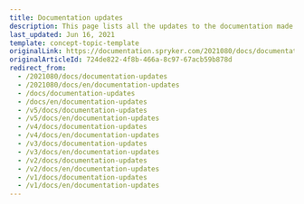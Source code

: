 ```yaml
---
title: Documentation updates
description: This page lists all the updates to the documentation made for each release.
last_updated: Jun 16, 2021
template: concept-topic-template
originalLink: https://documentation.spryker.com/2021080/docs/documentation-updates
originalArticleId: 724de822-4f8b-466a-8c97-67acb59b878d
redirect_from:
  - /2021080/docs/documentation-updates
  - /2021080/docs/en/documentation-updates
  - /docs/documentation-updates
  - /docs/en/documentation-updates
  - /v5/docs/documentation-updates
  - /v5/docs/en/documentation-updates
  - /v4/docs/documentation-updates
  - /v4/docs/en/documentation-updates
  - /v3/docs/documentation-updates
  - /v3/docs/en/documentation-updates
  - /v2/docs/documentation-updates
  - /v2/docs/en/documentation-updates
  - /v1/docs/documentation-updates
  - /v1/docs/en/documentation-updates
---
```



<!-- causes CI errors
This page lists all the updates to the documentation made for each release.
Check out our [release notes](/docs/scos/user/intro-to-spryker/releases/release-notes/release-notes.html) to learn more about the releases.

## Release {{page.version}}

Below you will find the list of the new/updated documentation released as part of the [{{site.version}} Spryker product release](/docs/scos/user/intro-to-spryker/releases/release-notes/release-notes.html):

### Features

* [Split Delivery](/docs/scos/user/features/{{site.version}}/order-management-feature-overview/split-delivery-overview.html)

<details>
<summary markdown='span'>Feature overview</summary>

[Split Delivery Overview](/docs/scos/user/features/{{site.version}}/order-management-feature-overview/split-delivery-overview.html)

</details>

<details>
<summary markdown='span'>Migration guide</summary>

[Split Delivery Migration Concept](/docs/scos/dev/migration-concepts/split-delivery-migration-concept.html)


</details>
<details>
<summary markdown='span'>HowTo</summary>


[HowTo: Disable Split Delivery in Yves Interface](/docs/scos/dev/tutorials-and-howtos/howtos/feature-howtos/howto-disable-split-delivery-in-yves-interface.html)


</details>

<details>
<summary markdown='span'>Back Office user guides</summary>


* [Creating a New Shipment for Order](/docs/scos/user/back-office-user-guides/{{site.version}}/sales/orders/creating-shipments.html)
* [Editing Shipment Details](/docs/scos/user/back-office-user-guides/{{site.version}}/sales/orders/editing-shipments.html)

</details>
<details>
<summary markdown='span'>Shop user guide</summary>


[Assigning Multiple Delivery Addresses to Order](/docs/scos/user/back-office-user-guides/{{site.version}}/sales/orders/creating-shipments.html)


</details>

* [Packaging Units with Decimal Stock](/docs/scos/user/features/{{site.version}}/packaging-units-feature-overview.html)

<details>
<summary markdown='span'>Feature overview</summary>

[Packaging Units Feature Overview](/docs/scos/user/features/{{site.version}}/packaging-units-feature-overview.html)

</details>

<details>
<summary markdown='span'>Integration guide</summary>

[Packaging Units Feature Integration](/docs/scos/dev/feature-integration-guides/{{site.version}}/packaging-units-feature-integration.html)

</details>

<details>
<summary markdown='span'>Migration  guide</summary>

[Decimal Stock Migration Concept](/docs/scos/dev/migration-concepts/decimal-stock-migration-concept.html)

 </details>

 <details>
<summary markdown='span'>HowTo</summary>

[HowTo: Import Packaging Units](/docs/scos/dev/tutorials-and-howtos/howtos/feature-howtos/data-imports/howto-import-packaging-units.html)

 </details>


* [Scheduled Prices](/docs/pbc/all/price-management/scheduled-prices-feature-overview.html)
<details>
<summary markdown='span'>Feature overview</summary>

[Scheduled Prices Feature Overview](/docs/pbc/all/price-management/scheduled-prices-feature-overview.html)

</details>
<details>
<summary markdown='span'>Integration guide</summary>

[Integrate the Scheduled prices feature](/docs/scos/dev/feature-integration-guides/{{site.version}}/scheduled-prices-feature-integration.html)

</details>
<details>
<summary markdown='span'>Migration guides</summary>

* [PriceProductSchedule migration from v. 1.* to v. 2.*](/docs/pbc/all/price-management/install-and-upgrade/upgrade-modules/upgrade-the-priceproductschedule-module.html)
* [PriceProductScheduleGui migration from v. 1.* to v. 2.*](/docs/pbc/all/price-management/install-and-upgrade/upgrade-modules/upgrade-the-priceproductschedulegui-module.html)

</details>
<details>
<summary markdown='span'>HowTo</summary>

[Schedule Cron Job for Scheduled Prices](/docs/pbc/all/price-management/tutorials-and-howtos/howto-schedule-cron-job-for-scheduled-prices.html)

</details>

<details>
<summary markdown='span'>Back Office user guides</summary>

* [Creating Scheduled Prices](/docs/scos/user/back-office-user-guides/{{site.version}}/catalog/scheduled-prices/creating-scheduled-prices.html)
* [Managing Scheduled Prices](/docs/scos/user/back-office-user-guides/{{site.version}}/catalog/scheduled-prices/managing-scheduled-prices.html)
* [Scheduled Prices: Reference Information](/docs/scos/user/back-office-user-guides/{{site.version}}/catalog/scheduled-prices/creating-scheduled-prices.html#reference-information-creating-scheduled-prices)   

</details>

* [CMS Templates & Slots](/docs/pbc/all/content-management-system/{{site.version}}/cms-feature-overview/templates-and-slots-overview.html)

<details>
<summary markdown='span'>Feature overview</summary>

[CMS Templates & Slots Feature Overview](/docs/pbc/all/content-management-system/{{site.version}}/cms-feature-overview/templates-and-slots-overview.html )

</details>

<details>
<summary markdown='span'>Integration guide</summary>

[Install the CMS feature](/docs/pbc/all/content-management-system/{{site.version}}/install-and-upgrade/install-features/install-the-cms-feature.html)

</details>

<details>
<summary markdown='span'>Migration guides</summary>


* [CmsBlock - migration from v. 2.* to v. 3.*](/docs/pbc/all/content-management-system/{{site.version}}/install-and-upgrade/upgrade-modules/upgrade-the-cmsblock-module.html#upgrading-from-version-2-to-version-3)
* [CmsBlockStorage - migration from v. 1.* to v. 2.*](/docs/pbc/all/content-management-system/{{site.version}}/install-and-upgrade/upgrade-modules/upgrade-the-cmsblock-modulestorage.html)
* [CmsBlockWidget - migration from v. 1.* to v. 2.*](/docs/pbc/all/content-management-system/{{site.version}}/install-and-upgrade/upgrade-modules/upgrade-the-cmsblock-modulewidget.html)


</details>

<details>
<summary markdown='span'>Technology Partners guides</summary>

[Coremedia with Templates & Slots](/docs/scos/user/technology-partners/{{site.version}}/content-management/coremedia.html)


</details>

* [Approval Process](/docs/scos/user/features/{{site.version}}/approval-process-feature-overview.html)

<details>
<summary markdown='span'>Feature overview</summary>

[Approval Process Feature Overview](/docs/scos/user/features/{{site.version}}/approval-process-feature-overview.html)

</details>

<details>
<summary markdown='span'>Integration guides</summary>

* [Approval Process Feature Integration](/docs/scos/dev/feature-integration-guides/{{site.version}}/approval-process-feature-integration.html)
* [Shipment + Approval Process Feature Integration](/docs/scos/dev/feature-integration-guides/{{site.version}}/shipment-approval-process-feature-integration.html)
* [Shipment Feature Integration](/docs/scos/dev/feature-integration-guides/{{site.version}}/shipment-feature-integration.html)

</details>

<details>
<summary markdown='span'>Shop User guide</summary>

[Shop Guide - Approval Process](/docs/scos/user/features/{{site.version}}/approval-process-feature-overview.html)


</details>

* [Configurable Bundle](/docs/scos/user/features/{{site.version}}/configurable-bundle-feature-overview.html)

<details>
<summary markdown='span'>Feature overview</summary>

[Configurable Bundle Feature Overview](/docs/scos/user/features/{{site.version}}/configurable-bundle-feature-overview.html)

</details>

<details>
<summary markdown='span'>Integration guides</summary>

* [Configurable Bundle Feature Integration](/docs/scos/user/features/{{site.version}}/configurable-bundle-feature-overview.html)
* [Product Images + Configurable Bundle](/docs/scos/dev/feature-integration-guides/{{site.version}}/product-images-configurable-bundle-feature-integration.html)
* [Merchant Product Restrictions](/docs/scos/dev/feature-integration-guides/{{site.version}}/merchant-product-restrictions-feature-integration.html)
* [Product Lists + Catalog](/docs/scos/dev/feature-integration-guides/{{site.version}}/product-lists-catalog-feature-integration.html)
* [Prices](/docs/scos/dev/feature-integration-guides/{{site.version}}/prices-feature-integration.html)
* [Product](/docs/scos/dev/feature-integration-guides/{{site.version}}/product-feature-integration.html)


</details>

<details>
<summary markdown='span'>Migration guides</summary>

* [ConfigurableBundle migration from v. 1* to v. 2*](/docs/scos/dev/module-migration-guides/migration-guide-configurablebundle.html)
* [ConfigurableBundleStorage migration from v. 1* to v. 2*](/docs/scos/dev/module-migration-guides/migration-guide-configurablebundlestorage.html)
* [MerchantRelationshipProductListGui migration from v. 1* to v. 2*](/docs/scos/dev/module-migration-guides/migration-guide-merchantrelationshipproductlistgui.html)
* [ProductListGui migration from v. 1* to v. 2*](/docs/scos/dev/module-migration-guides/migration-guide-productlistgui.html)

</details>
<details>
<summary markdown='span'>HowTo</summary>

[Rendering Configurable Bundle Templates in the Storefront](/docs/scos/dev/tutorials-and-howtos/howtos/feature-howtos/howto-render-configurable-bundle-templates-in-the-storefront.html)

</details>

### Glue API Documentation:

* [Product Labels API](/docs/scos/dev/glue-api-guides/{{site.version}}/managing-products/retrieving-product-labels.html)

<details>
<summary markdown='span'>Integration guide</summary>

[Glue API: Promotions & Discounts Feature Integration](/docs/scos/dev/feature-integration-guides/{{site.version}}/glue-api/glue-api-promotions-and-discounts-feature-integration.html)

</details>

* [Product Discounts API](/docs/scos/dev/glue-api-guides/{{site.version}}/retrieving-promotional-items.html)

<details>
<summary markdown='span'>Integration guide</summary>

[Glue API: Promotions & Discounts Feature Integration](/docs/scos/dev/feature-integration-guides/{{site.version}}/glue-api/glue-api-promotions-and-discounts-feature-integration.html)

</details>


* [Ratings and Reviews API](/docs/scos/dev/glue-api-guides/{{site.version}}/managing-products/managing-product-ratings-and-reviews.html)

<details>
<summary markdown='span'>Integration guide</summary>

[Install the Product Rating and Reviews Glue API](/docs/scos/dev/feature-integration-guides/{{site.version}}/glue-api/glue-api-product-rating-and-reviews-feature-integration.html)

</details>


* Product Options API
[Retrieving prodiuct options for abstract products](/docs/scos/dev/glue-api-guides/{{site.version}}/managing-products/abstract-products/retrieving-abstract-products.html)
[Retrieving prodiuct options for concrete products](/docs/scos/dev/glue-api-guides/{{site.version}}/managing-products/concrete-products/retrieving-concrete-products.html)

<details>
<summary markdown='span'>Integration guide</summary>

[Glue API: Product Options Feature Integration](/docs/scos/dev/feature-integration-guides/{{site.version}}/glue-api/glue-api-product-options-feature-integration.html)

</details>

* [Search Engine Friendly URLs](/docs/scos/dev/glue-api-guides/{{site.version}}/resolving-search-engine-friendly-urls.html)
* [Assigning Guest Cart to Registered Customer](/docs/scos/dev/glue-api-guides/{{site.version}}/managing-carts/guest-carts/managing-guest-carts.html#assign-a-guest-cart-to-a-registered-customer)
* [Managing Customer Access to API Resources](/docs/scos/dev/tutorials-and-howtos/howtos/glue-api-howtos/managing-customer-access-to-glue-api-resources.html)
* [Getting the List of Protected Resources](/docs/scos/dev/glue-api-guides/{{site.version}}/retrieving-protected-resources.html)


### Spryker in Docker

* [Queue Worker](/docs/scos/dev/back-end-development/data-manipulation/data-publishing/handle-data-with-publish-and-synchronization.html#queue)
* [Deploy File Reference](/docs/scos/dev/the-docker-sdk/{{site.version}}/deploy-file/deploy-file-reference-1.0.html)
* [Health checks](/docs/scos/dev/technical-enhancement-integration-guides/integrating-health-checks.html)
* [Asset Management](/docs/scos/user/features/{{site.version}}/file-manager-feature-overview/asset-management.html)
<details>
<summary markdown='span'>Feature overview</summary>

[Asset Management Feature Overview](/docs/scos/user/features/{{site.version}}/file-manager-feature-overview/asset-management.html)

</details>

<details>
<summary markdown='span'>Integration guide</summary>

[Custom Location for Static Assets](/docs/scos/dev/technical-enhancement-integration-guides/integrating-custom-location-for-static-assets.html)

</details>


### Other Documentation Updates:

#### Back Office user guides:

* Payment Management
    * [Managing Payment Methods](/docs/scos/user/back-office-user-guides/{{site.version}}/administration/payment-methods/managing-payment-methods.html)
* [Shipment](/docs/scos/user/back-office-user-guides/{{site.version}}/sales/orders/creating-shipments.html)

    * [Creating a Carrier Company](/docs/scos/user/back-office-user-guides/{{site.version}}/administration/delivery-methods/creating-carrier-companies.html)
    * [Creating and Managing Delivery Methods](/docs/scos/user/back-office-user-guides/{{site.version}}/administration/delivery-methods/creating-and-managing-delivery-methods.html)
    * [Delivery Methods: Reference Information](/docs/scos/user/back-office-user-guides/{{site.version}}/administration/delivery-methods/creating-and-managing-delivery-methods.html#reference-information-creating-delivery-methods)
 * Warehouses
    * [Creating a Warehouse](/docs/scos/user/back-office-user-guides/{{site.version}}/administration/warehouses/creating-warehouses.html)
    * [Managing Warehouses](/docs/scos/user/back-office-user-guides/{{site.version}}/administration/warehouses/managing-warehouses.html)
    * [Warehouses: Reference Information](/docs/pbc/all/warehouse-management-system/inventory-management-feature-overview.html)
    * [Stores](/docs/scos/user/back-office-user-guides/{{site.version}}/administration/stores.html)

#### HowTos:

* [HowTo: Import Warehouse Data](/docs/scos/dev/tutorials-and-howtos/howtos/feature-howtos/data-imports/howto-import-warehouse-data.html)
* [HowTo: Import Delivery Methods Linked to Store](/docs/scos/dev/tutorials-and-howtos/howtos/feature-howtos/data-imports/howto-import-delivery-methods-linked-to-store.html)
* [HowTo: Notify About Unsupported Browsers](/docs/scos/dev/tutorials-and-howtos/howtos/howto-notify-about-unsupported-browsers.html)

#### Other documentation:
* [Multiple Stores](/docs/scos/dev/tutorials-and-howtos/howtos/howto-set-up-multiple-stores.html)
* [Inventory](/docs/pbc/all/warehouse-management-system/inventory-management-feature-overview.html)
* [Custom Twig Functions for Yves](/docs/scos/dev/front-end-development/yves/custom-twig-functions-for-yves.html)
* [Custom Twig Functions for Zed](/docs/scos/dev/front-end-development/zed/custom-twig-functions-for-zed.html)

-->
